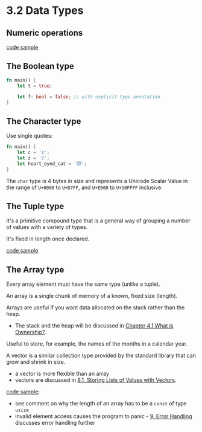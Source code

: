 # 3.2 Data Types

## Numeric operations

[code sample](./numeric_operations/src/main.rs)

## The Boolean type

```rust
fn main() {
    let t = true;

    let f: bool = false; // with explicit type annotation
}
```

## The Character type

Use single quotes:

```rust
fn main() {
    let c = 'z';
    let z = 'ℤ';
    let heart_eyed_cat = '😻';
}
```

The `char` type is 4 bytes in size and represents a Unicode Scalar Value in the range of `U+0000` to `U+D7FF`, and `U+E000` to `U+10FFFF` inclusive.

## The Tuple type

It's a primitive compound type that is a general way of grouping a number of values with a variety of types.

It's fixed in length once declared.

[code sample](./tuples/src/main.rs)

## The Array type

Every array element must have the same type (unlike a tuple).

An array is a single chunk of memory of a known, fixed size (length).

Arrays are useful if you want data allocated on the stack rather than the heap.

- The stack and the heap will be discussed in [Chapter 4.1 What is Ownership?](../../04-understanding-ownership/4-1-what-is-ownership/).

Useful to store, for example, the names of the months in a calendar year.

A vector is a similar collection type provided by the standard library that can grow and shrink in size.

- a vector is more flexible than an array
- vectors are discussed in [8.1. Storing Lists of Values with Vectors](../../08-common-collections/8-1-vectors/).

[code sample](./arrays/src/main.rs):

- see comment on why the length of an array has to be a `const` of type `usize`
- invalid element access causes the program to panic - [9. Error Handling](../../09-error-handling/) discusses error handling further
